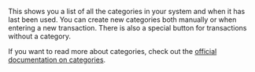 This shows you a list of all the categories in your system and when it has last been used. You can create new categories both manually or when entering a new transaction. There is also a special button for transactions without a category.

If you want to read more about categories, check out the [official documentation on categories](https://drive.google.com/open?id=1iTh7L7-LxuMU9rUCQ683GSBYkqs1WPBG).
